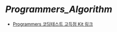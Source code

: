 # _Programmers_Algorithm_

* [Programmers 코딩테스트 고득점 Kit 링크](https://school.programmers.co.kr/learn/challenges?tab=algorithm_practice_kit)
